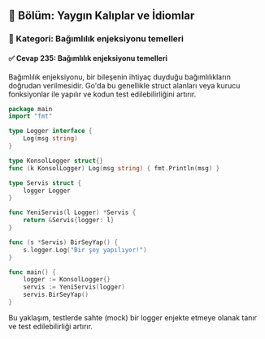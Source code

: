 ## 📘 Bölüm: Yaygın Kalıplar ve İdiomlar
### 🔹 Kategori: Bağımlılık enjeksiyonu temelleri
#### ✅ Cevap 235: Bağımlılık enjeksiyonu temelleri

Bağımlılık enjeksiyonu, bir bileşenin ihtiyaç duyduğu bağımlılıkların doğrudan verilmesidir. Go'da bu genellikle struct alanları veya kurucu fonksiyonlar ile yapılır ve kodun test edilebilirliğini artırır.

```go
package main
import "fmt"

type Logger interface {
    Log(msg string)
}

type KonsolLogger struct{}
func (k KonsolLogger) Log(msg string) { fmt.Println(msg) }

type Servis struct {
    logger Logger
}

func YeniServis(l Logger) *Servis {
    return &Servis{logger: l}
}

func (s *Servis) BirSeyYap() {
    s.logger.Log("Bir şey yapılıyor!")
}

func main() {
    logger := KonsolLogger{}
    servis := YeniServis(logger)
    servis.BirSeyYap()
}
```

Bu yaklaşım, testlerde sahte (mock) bir logger enjekte etmeye olanak tanır ve test edilebilirliği artırır.
